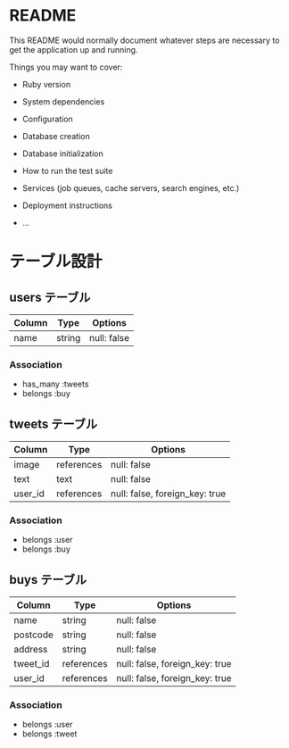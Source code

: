 # README

This README would normally document whatever steps are necessary to get the
application up and running.

Things you may want to cover:

* Ruby version

* System dependencies

* Configuration

* Database creation

* Database initialization

* How to run the test suite

* Services (job queues, cache servers, search engines, etc.)

* Deployment instructions

* ...


# テーブル設計

## users テーブル

| Column             | Type   | Options     |
| ------------------ | ------ | ----------- |
| name               | string | null: false |

### Association

- has_many :tweets
- belongs :buy

## tweets テーブル

| Column    | Type       | Options                        |
| ------    | ---------- | ------------------------------ |
| image     | references | null: false                    |
| text      | text       | null: false                    |
| user_id   | references | null: false, foreign_key: true |

### Association

- belongs :user
- belongs :buy

## buys テーブル

| Column      | Type       | Options                        |
| -------     | ---------- | ------------------------------ |
| name        | string     | null: false                    |
| postcode    | string     | null: false                    |
| address     | string     | null: false                    |
| tweet_id    | references | null: false, foreign_key: true |
| user_id     | references | null: false, foreign_key: true |

### Association

- belongs :user
- belongs :tweet
